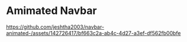 # Amimated Navbar

https://github.com/jeshtha2003/navbar-animated-/assets/142726417/bf663c2a-ab4c-4d27-a3ef-df562fb00bfe

